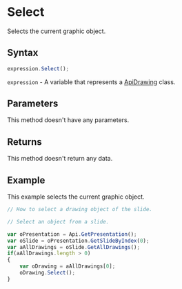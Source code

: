 # Select

Selects the current graphic object.

## Syntax

```javascript
expression.Select();
```

`expression` - A variable that represents a [ApiDrawing](../ApiDrawing.md) class.

## Parameters

This method doesn't have any parameters.

## Returns

This method doesn't return any data.

## Example

This example selects the current graphic object.

```javascript editor-pptx
// How to select a drawing object of the slide.

// Select an object from a slide.

var oPresentation = Api.GetPresentation();
var oSlide = oPresentation.GetSlideByIndex(0);
var aAllDrawings = oSlide.GetAllDrawings();
if(aAllDrawings.length > 0)
{
	var oDrawing = aAllDrawings[0];
	oDrawing.Select();
}
```
